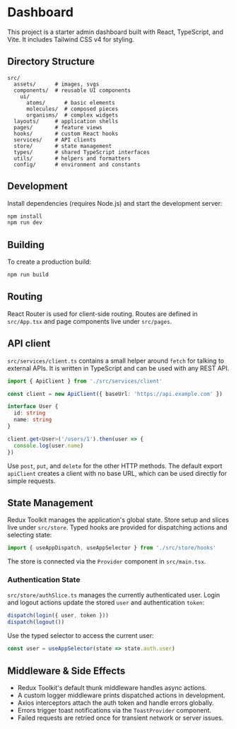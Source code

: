 # Dashboard

This project is a starter admin dashboard built with React, TypeScript, and Vite. It includes Tailwind CSS v4 for styling.

## Directory Structure

```
src/
  assets/      # images, svgs
  components/  # reusable UI components
    ui/
      atoms/      # basic elements
      molecules/  # composed pieces
      organisms/  # complex widgets
  layouts/     # application shells
  pages/       # feature views
  hooks/       # custom React hooks
  services/    # API clients
  store/       # state management
  types/       # shared TypeScript interfaces
  utils/       # helpers and formatters
  config/      # environment and constants
```

## Development

Install dependencies (requires Node.js) and start the development server:

```bash
npm install
npm run dev
```

## Building

To create a production build:

```bash
npm run build
```

## Routing

React Router is used for client-side routing. Routes are defined in
`src/App.tsx` and page components live under `src/pages`.

## API client

`src/services/client.ts` contains a small helper around `fetch` for talking to
external APIs. It is written in TypeScript and can be used with any REST API.

```ts
import { ApiClient } from './src/services/client'

const client = new ApiClient({ baseUrl: 'https://api.example.com' })

interface User {
  id: string
  name: string
}

client.get<User>('/users/1').then(user => {
  console.log(user.name)
})
```

Use `post`, `put`, and `delete` for the other HTTP methods. The default export
`apiClient` creates a client with no base URL, which can be used directly for
simple requests.

## State Management

Redux Toolkit manages the application's global state. Store setup and slices
live under `src/store`. Typed hooks are provided for dispatching actions and
selecting state:

```ts
import { useAppDispatch, useAppSelector } from './src/store/hooks'
```

The store is connected via the `Provider` component in `src/main.tsx`.

### Authentication State

`src/store/authSlice.ts` manages the currently authenticated user. Login and
logout actions update the stored `user` and authentication `token`:

```ts
dispatch(login({ user, token }))
dispatch(logout())
```

Use the typed selector to access the current user:

```ts
const user = useAppSelector(state => state.auth.user)
```

## Middleware & Side Effects

- Redux Toolkit's default thunk middleware handles async actions.
- A custom logger middleware prints dispatched actions in development.
- Axios interceptors attach the auth token and handle errors globally.
- Errors trigger toast notifications via the `ToastProvider` component.
- Failed requests are retried once for transient network or server issues.
